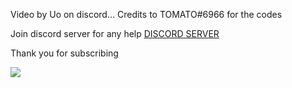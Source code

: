 Video by Uo on discord... 
Credits to TOMATO#6966 for the codes 

Join discord server for any help 
[DISCORD SERVER](https://discord.gg/MCYVYNXKXj)

Thank you for subscribing


<a href="https://discord.gg/MCYVYNXKXj"><img src="https://media.discordapp.net/attachments/952073455090671646/952081384879575120/Tutorial_Youtube_Thumbnail_Money.png?width=1043&height=586"></a>